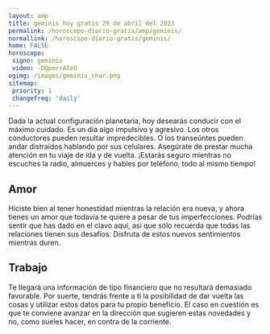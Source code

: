 ```yaml
---
layout: amp
title: geminis hoy gratis 29 de abril del 2023 
permalink: /horoscopo-diario-gratis/amp/geminis/
normallink: /horoscopo-diario-gratis/geminis/
home: FALSE
horoscopo:
 signo: geminis
 video: -DQpmrrAIeU
ogimg: /images/geminis_char.png
sitemap:
 priority: 1
 changefreq: 'daily'
---
```



Dada la actual configuración planetaria, hoy desearás conducir con el máximo cuidado. Es un día algo impulsivo y agresivo. Los otros conductores pueden resultar impredecibles. O los transeúntes pueden andar distraídos hablando por sus celulares. Asegúrate de prestar mucha atención en tu viaje de ida y de vuelta. ¡Estarás seguro mientras no escuches la radio, almuerces y hables por teléfono, todo al mismo tiempo!

## Amor

Hiciste bien al tener honestidad mientras la relación era nueva, y ahora tienes un amor que todavía te quiere a pesar de tus imperfecciones. Podrías sentir que has dado en el clavo aquí, así que sólo recuerda que todas las relaciones tienen sus desafíos. Disfruta de estos nuevos sentimientos mientras duren.

## Trabajo

Te llegará una información de tipo financiero que no resultará demasiado favorable. Por suerte, tendrás frente a ti la posibilidad de dar vuelta las cosas y utilizar estos datos para tu propio beneficio. El caso en cuestión es que te conviene avanzar en la dirección que sugieren estas novedades y no, como sueles hacer, en contra de la corriente.